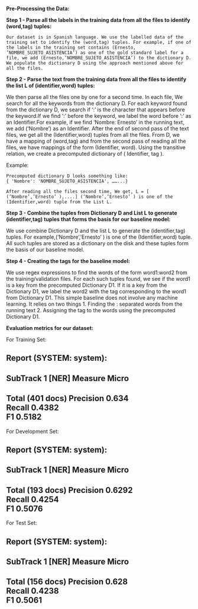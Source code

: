 
__Pre-Processing the Data:__

__Step 1 - Parse all the labels in the training data from all the files to identify (word,tag) tuples:__

	Our dataset is in Spanish language. We use the labelled data of the training set to identify the (word,tag) tuples. For example, if one of the labels in the training set contains (Ernesto, ’NOMBRE_SUJETO_ASISTENCIA’) as one of the gold standard label for a file, we add (Ernesto,’NOMBRE_SUJETO_ASISTENCIA’) to the dictionary D. We populate the dictionary D using the approach mentioned above for all the files. 

__Step 2 - Parse the text from the training data from all the files to identify the list L of (identifier,word) tuples:__

We then parse all the files one by one for a second time. In each file, We search for all the keywords from the dictionary D. For each keyword found from the dictionary D, we search if ‘:’ is the character that appears before the keyword.If we find ‘:’ before the keyword, we label the word before ‘:’ as an Identifier.For example, if we find ‘Nombre: Ernesto’ in the running text, we add (‘Nombre’) as an Identifier.  After the end of second pass of the text files, we get all the (Identifier,word)  tuples from all the files. From D, we have a mapping of (word,tag) and from the second pass of reading all the files, we have mappings of the form (Identifier, word). Using the transitive relation, we create a precomputed dictionary of ( Identifier, tag ). 

Example:

	Precomputed dictionary D looks something like:
	{ 'Nombre': 'NOMBRE_SUJETO_ASISTENCIA', ……...}

	After reading all the files second time, We get, L = [ (‘Nombre’,’Ernesto’ ),....] (‘Nombre’,’Ernesto’ ) is one of the (Identifier,word) tuple from the List L.

__Step 3 - Combine the tuples from Dictionary D and List L to generate (identifier,tag) tuples that forms the basis for our baseline model:__

We use combine Dictionary D and the list L to generate the (identifier,tag) tuples. For example,(‘Nombre’,’Ernesto’ ) is one of the (Identifier,word) tuple. All such tuples are stored as a dictionary on the disk and these tuples form the basis of our baseline model.

__Step 4 - Creating the tags for the baseline model:__

We use regex expressions to find the words of the form word1:word2 from the training/validation files. For each such tuples found, we see if the word1 is a key from the precomputed Dictionary D1. If it is a key from the Dictionary D1, we label the word2 with the tag corresponding to the word1 from Dictionary D1.  This simple baseline does not involve any machine learning. It relies on  two things 1. Finding the : separated words from the running text 2. Assigning the tag to the words using the precomputed Dictionary D1.
	
	
__Evaluation metrics for our dataset:__

For Training Set:
                                                                      
Report (SYSTEM: system):
------------------------------------------------------------
SubTrack 1 [NER]                   Measure        Micro               
------------------------------------------------------------
Total (401 docs)                   Precision      0.634               
                                   Recall         0.4382              
                                   F1             0.5182              
------------------------------------------------------------

For Development Set:

Report (SYSTEM: system):
------------------------------------------------------------
SubTrack 1 [NER]                   Measure        Micro               
------------------------------------------------------------
Total (193 docs)                   Precision      0.6292              
                                   Recall         0.4254              
                                   F1             0.5076              
------------------------------------------------------------

For Test Set:

Report (SYSTEM: system):
------------------------------------------------------------
SubTrack 1 [NER]                   Measure        Micro               
------------------------------------------------------------
Total (156 docs)                   Precision      0.628               
                                   Recall         0.4238              
                                   F1             0.5061              
------------------------------------------------------------
